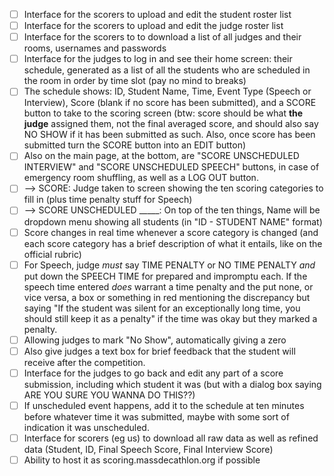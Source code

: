 - [ ] Interface for the scorers to upload and edit the student roster list
- [ ] Interface for the scorers to upload and edit the judge roster list
- [ ] Interface for the scorers to to download a list of all judges and their rooms, usernames and passwords
- [ ] Interface for the judges to log in and see their home screen: their schedule, generated as a list of all the students who are scheduled in the room in order by time slot (pay no mind to breaks)
- [ ] The schedule shows: ID, Student Name, Time, Event Type (Speech or Interview), Score (blank if no score has been submitted), and a SCORE button to take to the scoring screen (btw: score should be what **the judge** assigned them, not the final averaged score, and should also say NO SHOW if it has been submitted as such. Also, once score has been submitted turn the SCORE button into an EDIT button)
- [ ] Also on the main page, at the bottom, are "SCORE UNSCHEDULED INTERVIEW" and "SCORE UNSCHEDULED SPEECH" buttons, in case of emergency room shuffling, as well as a LOG OUT button. 
- [ ] --> SCORE: Judge taken to screen showing the ten scoring categories to fill in (plus time penalty stuff for Speech) 
- [ ] --> SCORE UNSCHEDULED _____: On top of the ten things, Name will be dropdown menu showing all students (in "ID - STUDENT NAME" format)
- [ ] Score changes in real time whenever a score category is changed (and each score category has a brief description of what it entails, like on the official rubric)
- [ ] For Speech, judge _must_ say TIME PENALTY or NO TIME PENALTY _and_ put down the SPEECH TIME for prepared and impromptu each. If the speech time entered *does* warrant a time penalty and the put none, or vice versa, a box or something in red mentioning the discrepancy but saying "If the student was silent for an exceptionally long time, you should still keep it as a penalty" if the time was okay but they marked a penalty. 
- [ ] Allowing judges to mark "No Show", automatically giving a zero
- [ ] Also give judges a text box for brief feedback that the student will receive after the competition. 
- [ ] Interface for the judges to go back and edit any part of a score submission, including which student it was (but with a dialog box saying ARE YOU SURE YOU WANNA DO THIS??)
- [ ] If unscheduled event happens, add it to the schedule at ten minutes before whatever time it was submitted, maybe with some sort of indication it was unscheduled. 
- [ ] Interface for scorers (eg us) to download all raw data as well as refined data (Student, ID, Final Speech Score, Final Interview Score)
- [ ] Ability to host it as scoring.massdecathlon.org if possible